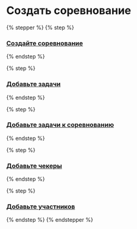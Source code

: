 # Создать соревнование

{% stepper %}
{% step %}
### [Создайте соревнование](../svoe-sorevnovanie/sozdanie-sorevnovaniya.md)
{% endstep %}

{% step %}
### [Добавьте задачи](../instrukcii/zadachi/dobavit-zadachu.md)
{% endstep %}

{% step %}
### [Добавьте задачи к соревнованию](../instrukcii/sorevnovanie/redaktirovanie-zadach-sorevnovaniya.md)
{% endstep %}

{% step %}
### [Добавьте чекеры](../instrukcii/sorevnovanie/redaktirovanie-zadach-sorevnovaniya.md)
{% endstep %}

{% step %}
### [Добавьте участников](../instrukcii/sorevnovanie/redaktirovanie-polzovatelei-sorevnovaniya.md)
{% endstep %}
{% endstepper %}

